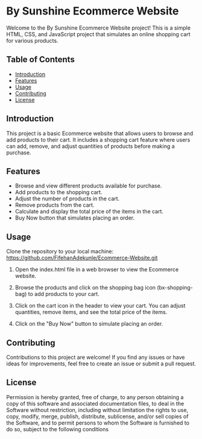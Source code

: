 # By Sunshine Ecommerce Website

Welcome to the By Sunshine Ecommerce Website project! This is a simple HTML, CSS, and JavaScript project that simulates an online shopping cart for various products.

## Table of Contents

- [Introduction](#introduction)
- [Features](#features)
- [Usage](#usage)
- [Contributing](#contributing)
- [License](#license)

## Introduction

This project is a basic Ecommerce website that allows users to browse and add products to their cart. It includes a shopping cart feature where users can add, remove, and adjust quantities of products before making a purchase.

## Features

- Browse and view different products available for purchase.
- Add products to the shopping cart.
- Adjust the number of products in the cart.
- Remove products from the cart.
- Calculate and display the total price of the items in the cart.
- Buy Now button that simulates placing an order.

## Usage

 Clone the repository to your local machine:
https://github.com/FifehanAdekunle/Ecommerce-Website.git

1. Open the index.html file in a web browser to view the Ecommerce website.

2. Browse the products and click on the shopping bag icon (bx-shopping-bag) to add products to your cart.

3. Click on the cart icon in the header to view your cart. You can adjust quantities, remove items, and see the total price of the items.

4. Click on the "Buy Now" button to simulate placing an order.


## Contributing
Contributions to this project are welcome! If you find any issues or have ideas for improvements, feel free to create an issue or submit a pull request. 

## License
Permission is hereby granted, free of charge, to any person obtaining a copy
of this software and associated documentation files, to deal
in the Software without restriction, including without limitation the rights
to use, copy, modify, merge, publish, distribute, sublicense, and/or sell
copies of the Software, and to permit persons to whom the Software is
furnished to do so, subject to the following conditions




